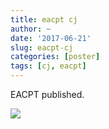 ```yaml
---
title: eacpt cj
author: ~
date: '2017-06-21'
slug: eacpt-cj
categories: [poster]
tags: [cj, eacpt]
---
```


EACPT published.

![](2017-06-21-poster-eacpt-cj.pdf.png)
